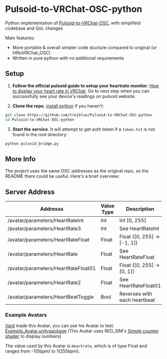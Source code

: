 # Pulsoid-to-VRChat-OSC-python
Python implementation of [Pulsoid-to-VRChat-OSC](https://github.com/Sonic853/Pulsoid-to-VRChat-OSC), with simplifeid codebase and QoL changes

Main features:
- More portable & overall simpler code stucture compared to original (or HRtoVRChat_OSC)
- Written in pure python with no additional requirements


## Setup


1. **Follow the official pulsoid guide to setup your heartrate monitor**: [How to display your heart rate in VRChat](https://blog.pulsoid.net/post/how-to-display-your-heart-rate-in-vrchat). Go to next step when you can successfully see your device's readings on pulsoid website.

2. **Clone the repo**, [install python](https://www.python.org/downloads/) if you haven't:

```bash
git clone https://github.com/trojblue/Pulsoid-to-VRChat-OSC-python
cd Pulsoid-to-VRChat-OSC-python
```

3. **Start the service**. It will attempt to get auth token if a `token.txt` is not found in the root directory:

```bash
python pulsoid_bridge.py
```


## More Info

The project uses the same OSC addresses as the original repo, so the README there could be useful. Here's a brief overview:

## Server Address

| Addresss                            | Value Type | Description                  |
| ----------------------------------- | ---------- | ---------------------------- |
| /avatar/parameters/HeartRateInt     | Int        | Int [0, 255]                 |
| /avatar/parameters/HeartRate3       | Int        | See HeartRateInt             |
| /avatar/parameters/HeartRateFloat   | Float      | Float ([0, 255] -> [-1, 1])  |
| /avatar/parameters/HeartRate        | Float      | See HeartRateFloat           |
| /avatar/parameters/HeartRateFloat01 | Float      | Float ([0, 255] -> [0, 1])   |
| /avatar/parameters/HeartRate2       | Float      | See HeartRateFloat01         |
| /avatar/parameters/HeartBeatToggle  | Bool       | Reverses with each heartbeat |

### Example Avatars

[Vard](https://twitter.com/VardFree) made this Avatar, you can use his Avatar to test: [Example_Avatar.unitypackage](https://github.com/vard88508/vrc-osc-miband-hrm/releases) (This Avatar uses RED_SIM's [Simple counter shader](https://patreon.com/posts/simple-counter-62864361) to display numbers)

The value used by this Avatar is `Heartrate`, which is of type Float and ranges from -1(0bpm) to 1(255bpm).

